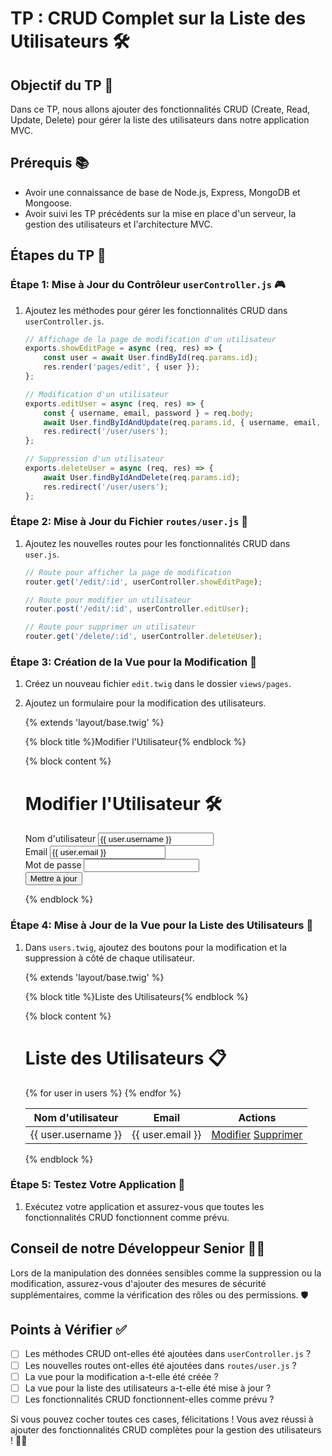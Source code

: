 # TP : CRUD Complet sur la Liste des Utilisateurs 🛠️

## Objectif du TP 🎯

Dans ce TP, nous allons ajouter des fonctionnalités CRUD (Create, Read, Update, Delete) pour gérer la liste des utilisateurs dans notre application MVC.

## Prérequis 📚

- Avoir une connaissance de base de Node.js, Express, MongoDB et Mongoose.
- Avoir suivi les TP précédents sur la mise en place d'un serveur, la gestion des utilisateurs et l'architecture MVC.

## Étapes du TP 📝

### Étape 1: Mise à Jour du Contrôleur `userController.js` 🎮

1. Ajoutez les méthodes pour gérer les fonctionnalités CRUD dans `userController.js`.

    ```javascript
    // Affichage de la page de modification d'un utilisateur
    exports.showEditPage = async (req, res) => {
        const user = await User.findById(req.params.id);
        res.render('pages/edit', { user });
    };

    // Modification d'un utilisateur
    exports.editUser = async (req, res) => {
        const { username, email, password } = req.body;
        await User.findByIdAndUpdate(req.params.id, { username, email, password });
        res.redirect('/user/users');
    };

    // Suppression d'un utilisateur
    exports.deleteUser = async (req, res) => {
        await User.findByIdAndDelete(req.params.id);
        res.redirect('/user/users');
    };
    ```

### Étape 2: Mise à Jour du Fichier `routes/user.js` 📂

1. Ajoutez les nouvelles routes pour les fonctionnalités CRUD dans `user.js`.

    ```javascript
    // Route pour afficher la page de modification
    router.get('/edit/:id', userController.showEditPage);

    // Route pour modifier un utilisateur
    router.post('/edit/:id', userController.editUser);

    // Route pour supprimer un utilisateur
    router.get('/delete/:id', userController.deleteUser);
    ```

### Étape 3: Création de la Vue pour la Modification 📝

1. Créez un nouveau fichier `edit.twig` dans le dossier `views/pages`.
2. Ajoutez un formulaire pour la modification des utilisateurs.


    {% extends 'layout/base.twig' %}

    {% block title %}Modifier l'Utilisateur{% endblock %}

    {% block content %}
        <div class="container">
            <h1 class="mt-5 mb-3">Modifier l'Utilisateur 🛠️</h1>
            <form action="/user/edit/{{ user._id }}" method="post">
                <div class="mb-3">
                    <label for="username" class="form-label">Nom d'utilisateur</label>
                    <input type="text" class="form-control" id="username" name="username" value="{{ user.username }}" required>
                </div>
                <div class="mb-3">
                    <label for="email" class="form-label">Email</label>
                    <input type="email" class="form-control" id="email" name="email" value="{{ user.email }}" required>
                </div>
                <div class="mb-3">
                    <label for="password" class="form-label">Mot de passe</label>
                    <input type="password" class="form-control" id="password" name="password" required>
                </div>
                <button type="submit" class="btn btn-primary">Mettre à jour</button>
            </form>
        </div>
    {% endblock %}



### Étape 4: Mise à Jour de la Vue pour la Liste des Utilisateurs 📝

1. Dans `users.twig`, ajoutez des boutons pour la modification et la suppression à côté de chaque utilisateur.


    {% extends 'layout/base.twig' %}

    {% block title %}Liste des Utilisateurs{% endblock %}

    {% block content %}
        <div class="container">
            <h1 class="mt-5 mb-3">Liste des Utilisateurs 📋</h1>
            <table class="table">
                <thead>
                    <tr>
                        <th scope="col">Nom d'utilisateur</th>
                        <th scope="col">Email</th>
                        <th scope="col">Actions</th>
                    </tr>
                </thead>
                <tbody>
                    {% for user in users %}
                        <tr>
                            <td>{{ user.username }}</td>
                            <td>{{ user.email }}</td>
                            <td>
                                <a href="/user/edit/{{ user._id }}" class="btn btn-warning">Modifier</a>
                                <a href="/user/delete/{{ user._id }}" class="btn btn-danger">Supprimer</a>
                            </td>
                        </tr>
                    {% endfor %}
                </tbody>
            </table>
        </div>
    {% endblock %}



### Étape 5: Testez Votre Application 🧪

1. Exécutez votre application et assurez-vous que toutes les fonctionnalités CRUD fonctionnent comme prévu.

## Conseil de notre Développeur Senior 👨‍💻

Lors de la manipulation des données sensibles comme la suppression ou la modification, assurez-vous d'ajouter des mesures de sécurité supplémentaires, comme la vérification des rôles ou des permissions. 🛡️

## Points à Vérifier ✅

- [ ] Les méthodes CRUD ont-elles été ajoutées dans `userController.js` ?
- [ ] Les nouvelles routes ont-elles été ajoutées dans `routes/user.js` ?
- [ ] La vue pour la modification a-t-elle été créée ?
- [ ] La vue pour la liste des utilisateurs a-t-elle été mise à jour ?
- [ ] Les fonctionnalités CRUD fonctionnent-elles comme prévu ?

Si vous pouvez cocher toutes ces cases, félicitations ! Vous avez réussi à ajouter des fonctionnalités CRUD complètes pour la gestion des utilisateurs ! 🎉🚀